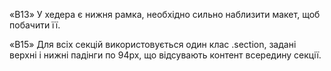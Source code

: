 
«B13» У хедера є нижня рамка, необхідно сильно наблизити макет, щоб побачити її.

«B15» Для всіх секцій використовується один клас .section, задані верхні і нижні падінги по 94px, що відсувають контент всередину секції.



